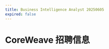 ```yaml
---
title: Business Intelligence Analyst 20250605
expired: false
---
```


# CoreWeave 招聘信息

<JobPostingTable job-posting-json-path="coreweave/data/business-intelligence-analyst-20250606.json" />
